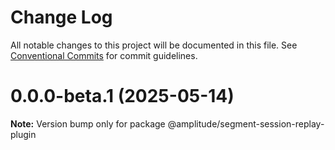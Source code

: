 # Change Log

All notable changes to this project will be documented in this file.
See [Conventional Commits](https://conventionalcommits.org) for commit guidelines.

# 0.0.0-beta.1 (2025-05-14)

**Note:** Version bump only for package @amplitude/segment-session-replay-plugin
